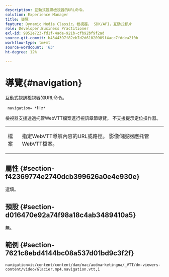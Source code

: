 ```yaml
---
description: 互動式視訊檢視器的URL命令。
solution: Experience Manager
title: 導覽
feature: Dynamic Media Classic，檢視器， SDK/API，互動式影片
role: Developer,Business Practitioner
exl-id: 9852e723-fd1f-4ade-921b-cfb92bf9f2ad
source-git-commit: b4344397f82eb7d2d61020909f4acc7fddea210b
workflow-type: tm+mt
source-wordcount: '63'
ht-degree: 12%

---
```


# 導覽{#navigation}

互動式視訊檢視器的URL命令。

` navigation= *`file`*`

檢視器支援透過托管WebVTT檔案進行視訊章節導覽。 不支援提示定位操作器。

<table id="table_C616483932C2482CA9794DDD7313FD7C"> 
 <tbody> 
  <tr> 
   <td colname="col1"> <p> <span class="codeph"> <span class="varname"> 檔案</span> </span> </p> </td> 
   <td colname="col2"> <p> 指定WebVTT導航內容的URL或路徑。 影像伺服器應托管WebVTT檔案。 </p> </td> 
  </tr> 
 </tbody> 
</table>

## 屬性 {#section-f42369774e2740dcb399626a0e4e930e}

選填。

## 預設 {#section-d016470e92a74f98a18c4ab3489410a5}

無。

## 範例 {#section-7621c8ebd4144bc08a537d01bd9c3f2f}

```
navigation=is/content/content/dam/mac/aodmarketingna/_VTT/dm-viewers-content/video/Glacier.mp4.navigation.vtt,1
```
